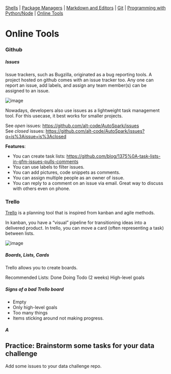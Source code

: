 [Shells](https://github.com/REU-SOS/EngineeringBasics/blob/master/Shells.md#shells) | [Package Managers](https://github.com/REU-SOS/EngineeringBasics/blob/master/PackageManagers.md#configuration-management) | [Markdown and Editors](https://github.com/REU-SOS/EngineeringBasics/blob/master/MarkdownEditors.md#markdown) | [Git](https://github.com/REU-SOS/EngineeringBasics/blob/master/Git.md#git) | [Programming with Python/Node](https://github.com/REU-SOS/EngineeringBasics/blob/master/Programming.md#programming) | [Online Tools](https://github.com/REU-SOS/EngineeringBasics/blob/master/OnlineTools.md#online-tools)

# Online Tools

### Github 

##### Issues

Issue trackers, such as Bugzilla, originated as a bug reporting tools. A project hosted on github comes with an issue tracker too. Any one can report an issue, add labels, and assign any team member(s) can be assigned to an issue.

![image](https://cloud.githubusercontent.com/assets/742934/15636814/9b3b210e-25d8-11e6-9180-3d5eba933357.png)

Nowadays, developers also use issues as a lightweight task management tool. For this usecase, it best works for smaller projects.

See *open* issues: https://github.com/alt-code/AutoSpark/issues  
See *closed* issues: https://github.com/alt-code/AutoSpark/issues?q=is%3Aissue+is%3Aclosed

**Features**:

* You can create task lists: https://github.com/blog/1375%0A-task-lists-in-gfm-issues-pulls-comments
* You can use labels to filter issues.
* You can add pictures, code snippets as comments.
* You can assign multiple people as an owner of issue.
* You can reply to a comment on an issue via email. Great way to discuss with others even on phone.


### Trello

[Trello](https://trello.com/) is a planning tool that is inspired from kanban and agile methods.

In kanban, you have a “visual” pipeline for transitioning ideas into a delivered product. In trello, you can move a card (often representing a task) between lists.

![image](https://cloud.githubusercontent.com/assets/742934/15635646/cbe2b4fa-25b2-11e6-8dc9-e6cafca6629c.png)

##### Boards, Lists, Cards

Trello allows you to create boards.

Recommended Lists:
Done
Doing
Todo (2 weeks)
High-level goals


##### Signs of a bad Trello board

* Empty
* Only high-level goals
* Too many things
* Items sticking around not making progress.

##### A

## Practice: Brainstorm some tasks for your data challenge

Add some issues to your data challenge repo.


